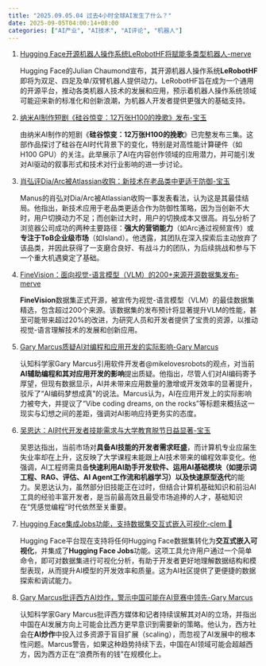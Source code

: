 ```yaml
---
title: "2025.09.05.04 过去4小时全球AI发生了什么？"
date: 2025-09-05T04:00:14+08:00
categories: ["AI产业", "AI技术", "AI评论", "机器人"]
---
```


1.  [Hugging Face开源机器人操作系统LeRobotHF将赋能多类型机器人-merve](https://x.com/mervenoyann/status/1963665870036869393)

    Hugging Face的Julian Chaumond宣布，其开源机器人操作系统**LeRobotHF**即将为双足、四足及单/双臂机器人提供动力。LeRobotHF旨在成为一个通用的开源平台，推动各类机器人技术的发展和应用，预示着机器人操作系统领域可能迎来新的标准化和创新浪潮，为机器人开发者提供更强大的基础支持。

2.  [纳米AI制作短剧《硅谷惊变：12万张H100的挽歌》发布-宝玉](https://x.com/dotey/status/1963664530501959807)

    由纳米AI制作的短剧《**硅谷惊变：12万张H100的挽歌**》已完整发布三集。这部作品探讨了硅谷在AI时代背景下的变化，特别是对高性能计算硬件（如H100 GPU）的关注。此举展示了AI在内容创作领域的应用潜力，并可能引发对AI驱动的叙事形式和技术对行业影响的进一步讨论。

3.  [肖弘评Dia/Arc被Atlassian收购：新技术在老品类中更适于防御-宝玉](https://x.com/dotey/status/1963655864956403929)

    Manus的肖弘对Dia/Arc被Atlassian收购一事发表看法，认为这是其最佳结局。他指出，新技术应用于老品类更适合作为防御性策略，因为当创新不大时，用户切换动力不足；而创新过大时，用户的切换成本又很高。肖弘分析了浏览器公司成功的两种主要路径：**强大的营销能力**（如Arc通过视频宣传）或**专注于ToB企业级市场**（如Island）。他透露，其团队在深入探索后主动放弃了该品类，并因此获得了一支磨合良好、有战斗力的团队，为后续挑战和参与下一个重大机遇奠定了基础。

4.  [FineVision：面向视觉-语言模型（VLM）的200+来源开源数据集发布-merve](https://x.com/mervenoyann/status/1963654000949301508)

    **FineVision**数据集正式开源，被宣传为视觉-语言模型（VLM）的最佳数据集精选，包含超过200个来源。该数据集的发布预计将显著提升VLM的性能，甚至可能带来超过20%的改进，为研究人员和开发者提供了宝贵的资源，以推动视觉-语言理解技术的发展和创新应用。

5.  [Gary Marcus质疑AI对编程和应用开发的实际影响-Gary Marcus](https://x.com/GaryMarcus/status/1963645228667339032)

    认知科学家Gary Marcus引用软件开发者@mikelovesrobots的观点，对当前**AI辅助编程和其对应用开发的影响**提出质疑。他指出，尽管人们对AI编码寄予厚望，但现有数据显示，AI并未带来应用数量的激增或开发效率的显著提升，驳斥了“AI编码梦想成真”的说法。Marcus认为，AI在应用开发上的实际影响力被夸大，并提议了“Vibe coding dreams, on the rocks”等标题来概括这一现实与幻想之间的差距，强调对AI影响应持更务实的态度。

6.  [吴恩达：AI时代开发者技能需求与大学教育脱节日益显著-宝玉](https://x.com/dotey/status/1963637055931420790)

    吴恩达指出，当前市场对**具备AI技能的开发者需求旺盛**，而计算机专业应届生失业率却在上升，这反映了大学课程未能跟上AI技术带来的编程效率变化。他强调，AI工程师需具备**快速利用AI助手开发软件、运用AI基础模块（如提示词工程、RAG、评估、AI Agent工作流和机器学习）以及快速原型迭代**的能力。吴恩达认为，虽然部分旧技能正在过时，但结合计算机基础知识和前沿AI工具的经验丰富开发者，是当前最高效且最受市场追捧的人才，基础知识在“凭感觉编程”时代依然至关重要。

7.  [Hugging Face集成Jobs功能，支持数据集交互式嵌入可视化-clem 🤗](https://x.com/ClementDelangue/status/1963635651309347221)

    Hugging Face平台现在支持将任何Hugging Face数据集转化为**交互式嵌入可视化**，并集成了**Hugging Face Jobs**功能。这项工具允许用户通过一个简单命令，即可对数据集进行可视化分析，有助于开发者更好地理解数据结构和模型表现，从而提升AI模型的开发效率和质量。这为AI社区提供了更便捷的数据探索和调试能力。

8.  [Gary Marcus批评西方AI炒作，警示中国可能在AI竞赛中领先-Gary Marcus](https://x.com/GaryMarcus/status/1963634867725635923)

    认知科学家Gary Marcus批评西方媒体和记者持续误解其对AI的立场，并指出中国在AI发展方向上可能会比西方更早意识到需要新的策略。他认为，西方社会在**AI炒作**中投入过多资源于盲目扩展（scaling），而忽视了AI发展中的根本性问题。Marcus警告，如果这种趋势持续下去，中国在AI领域可能会超越西方，因为西方正在“浪费所有的钱”在规模化上。